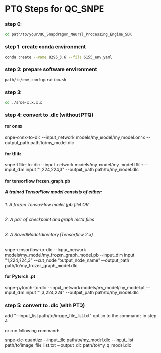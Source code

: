 # PTQ Steps for QC_SNPE

### step 0: 
```bash
cd path/to/your/QC_Snapdragon_Neural_Processing_Engine_SDK
``` 

### step 1: create conda environment
```bash
conda create --name 8295_3.6 --file 6155_env.yaml
```

### step 2: prepare software environment
```bash
path/to/env_configuration.sh
``` 

### step 3: 
```bash
cd ./snpe-x.x.x.x
``` 

### step 4: convert to .dlc (without PTQ)
#### for onnx
snpe-onnx-to-dlc --input_network models/my_model/my_model.onnx --output_path path/to/my_model.dlc

#### for tflite
snpe-tflite-to-dlc --input_network models/my_model/my_model.tflite --input_dim input "1,224,224,3" --output_path path/to/my_model.dlc

#### for tensorflow frozen_graph.pb
##### A trained TensorFlow model consists of either:
###### 1. A frozen TensorFlow model (pb file) OR
###### 2. A pair of checkpoint and graph meta files
###### 3. A SavedModel directory (Tensorflow 2.x)
snpe-tensorflow-to-dlc --input_network models/my_model/my_frozen_graph_model.pb --input_dim input "1,224,224,3" --out_node "output_node_name" --output_path path/to/my_frozen_graph_model.dlc

#### for Pytorch .pt
snpe-pytorch-to-dlc --input_network models/my_model/my_model.pt --input_dim input "1,3,224,224" --output_path path/to/my_model.dlc

### step 5: convert to .dlc (with PTQ)
add "--input_list path/to/image_file_list.txt" option to the commands in step 4

or run following command:

snpe-dlc-quantize --input_dlc path/to/my_model.dlc --input_list path/to/image_file_list.txt --output_dlc path/to/my_q_model.dlc
